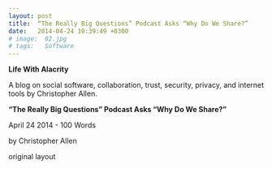 ```yaml
---
layout: post
title:  “The Really Big Questions” Podcast Asks “Why Do We Share?”
date:   2014-04-24 10:39:49 +0300
# image:  02.jpg
# tags:   Software
---
```


**Life With Alacrity**

A blog on social software, collaboration, trust, security, privacy, and internet tools by Christopher Allen.

**“The Really Big Questions” Podcast Asks “Why Do We Share?”**

April 24 2014 - 100 Words

by Christopher Allen

original layout


